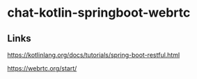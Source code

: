 # chat-kotlin-springboot-webrtc

## Links
https://kotlinlang.org/docs/tutorials/spring-boot-restful.html

https://webrtc.org/start/
